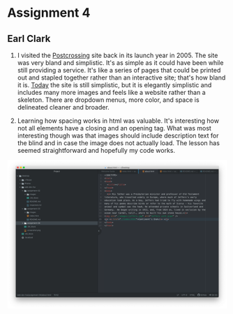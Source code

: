 # Assignment 4
## Earl Clark
1. I visited the [Postcrossing](https://web.archive.org/web/20051124060835/http://postcrossing.com/) site back in its launch year in 2005.  The site was very
bland and simplistic.  It's as simple as it could have been while still
providing a service.  It's like a series of pages that could be printed out and
stapled together rather than an interactive site; that's how bland it is. [Today](https://www.postcrossing.com/) the site is still simplistic, but it is elegantly
simplistic and includes many more images and feels like a website rather than a
skeleton.  There are dropdown menus, more color, and space is delineated cleaner
and broader.

2. Learning how spacing works in html was valuable.  It's interesting how not
all elements have a closing and an opening tag.  What was most interesting
though was that images should include description text for the blind and in case
the image does not actually load.  The lesson has seemed straightforward and
hopefully my code works.

![Screenshot](./images/screenshot.png)

